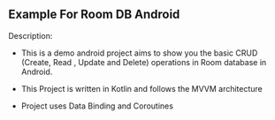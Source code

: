 ## Example For Room DB Android

Description: 

* This is a demo android project aims to show you the basic CRUD (Create, Read , Update and Delete)
operations in Room database in Android. 

* This Project is written in Kotlin and follows the MVVM architecture

* Project uses Data Binding and Coroutines
